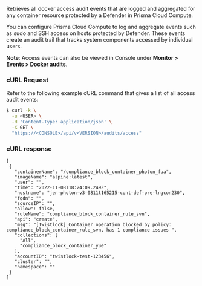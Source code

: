 Retrieves all docker access audit events that are logged and aggregated for any container resource protected by a Defender in Prisma Cloud Compute.

You can configure Prisma Cloud Compute to log and aggregate events such as sudo and SSH access on hosts protected by Defender. These events create an audit trail that tracks system components accessed by individual users. 

**Note**: Access events can also be viewed in Console under **Monitor > Events > Docker audits**.

### cURL Request
Refer to the following example cURL command that gives a list of all access audit events:

```bash
$ curl -k \
  -u <USER> \
  -H 'Content-Type: application/json' \
  -X GET \
  "https://<CONSOLE>/api/v<VERSION>/audits/access"
```

### cURL response
```
[
 {
   "containerName": "/compliance_block_container_photon_fua",
   "imageName": "alpine:latest",
   "user": "",
   "time": "2022-11-08T18:24:09.249Z",
   "hostname": "jen-photon-v3-0811t165215-cont-def-pre-lngcon230",
   "fqdn": "",
   "sourceIP": "",
   "allow": false,
   "ruleName": "compliance_block_container_rule_svn",
   "api": "create",
   "msg": "[Twistlock] Container operation blocked by policy: compliance_block_container_rule_svn, has 1 compliance issues ",
   "collections": [
     "All",
     "compliance_block_container_yue"
   ],
   "accountID": "twistlock-test-123456",
   "cluster": "",
   "namespace": ""
 }
]
```

